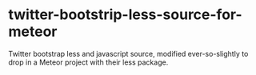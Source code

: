 twitter-bootstrip-less-source-for-meteor
========================================

Twitter bootstrap less and javascript source, modified ever-so-slightly to drop in a Meteor project with their less package.
